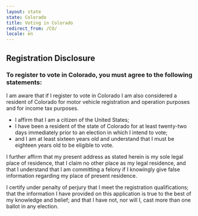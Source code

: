 ```yaml
---
layout: state
state: Colorado
title: Voting in Colorado
redirect_from: /CO/
locale: en
---
```


## Registration Disclosure

### To register to vote in Colorado, you must agree to the following statements:


I am aware that if I register to vote in Colorado I am also considered a resident of Colorado for motor vehicle registration and operation purposes and for income tax purposes.

* I affirm that I am a citizen of the United States;
* I have been a resident of the state of Colorado for at least twenty-two days immediately prior to an election in which I intend to vote;
* and I am at least sixteen years old and understand that I must be eighteen years old to be eligible to vote.

I further affirm that my present address as stated herein is my sole legal place of residence, that I claim no other place as my legal residence, and that I understand that I am committing a felony if I knowingly give false information regarding my place of present residence.

I certify under penalty of perjury that I meet the registration qualifications; that the information I have provided on this application is true to the best of my knowledge and belief; and that I have not, nor will I, cast more than one ballot in any election.
